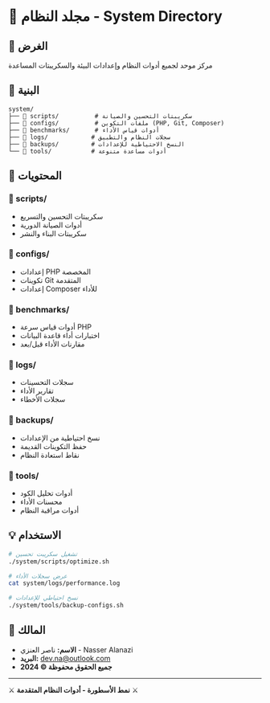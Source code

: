 # 🔧 مجلد النظام - System Directory

## 📖 الغرض
مركز موحد لجميع أدوات النظام وإعدادات البيئة والسكريبتات المساعدة

## 📁 البنية

```
system/
├── 📂 scripts/          # سكريبتات التحسين والصيانة
├── 📂 configs/          # ملفات التكوين (PHP, Git, Composer)
├── 📂 benchmarks/       # أدوات قياس الأداء
├── 📂 logs/            # سجلات النظام والتطبيق
├── 📂 backups/         # النسخ الاحتياطية للإعدادات
└── 📂 tools/           # أدوات مساعدة متنوعة
```

## 🚀 المحتويات

### 📁 scripts/
- سكريبتات التحسين والتسريع
- أدوات الصيانة الدورية
- سكريبتات البناء والنشر

### 📁 configs/
- إعدادات PHP المخصصة
- تكوينات Git المتقدمة
- إعدادات Composer للأداء

### 📁 benchmarks/
- أدوات قياس سرعة PHP
- اختبارات أداء قاعدة البيانات
- مقارنات الأداء قبل/بعد

### 📁 logs/
- سجلات التحسينات
- تقارير الأداء
- سجلات الأخطاء

### 📁 backups/
- نسخ احتياطية من الإعدادات
- حفظ التكوينات القديمة
- نقاط استعادة النظام

### 📁 tools/
- أدوات تحليل الكود
- محسنات الأداء
- أدوات مراقبة النظام

## 💡 الاستخدام

```bash
# تشغيل سكريبت تحسين
./system/scripts/optimize.sh

# عرض سجلات الأداء
cat system/logs/performance.log

# نسخ احتياطي للإعدادات
./system/tools/backup-configs.sh
```

## 👤 المالك
- **الاسم:** ناصر العنزي - Nasser Alanazi
- **البريد:** dev.na@outlook.com
- **جميع الحقوق محفوظة © 2024**

---

⚔️ **نمط الأسطورة - أدوات النظام المتقدمة** ⚔️